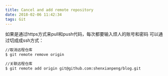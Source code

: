 ```yaml
---
title: Cancel and add remote repository
date: 2018-02-06 11:42:34
tags: Git
---
```


如果是通过https方式来pull和push代码，每次都要输入烦人的账号和密码
可以通过切成成ssh方式：

```bash
//取消远程仓库
$ git remote remove origin

//关联远程仓库
$ git remote add origin git@github.com:shenxianpeng/blog.git

```
